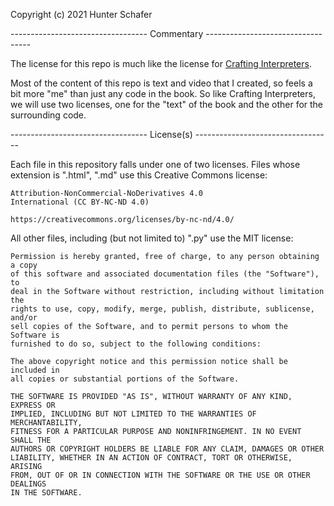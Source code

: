 Copyright (c) 2021 Hunter Schafer

---------------------------------- Commentary ----------------------------------

The license for this repo is much like the license for [Crafting Interpreters](https://github.com/munificent/craftinginterpreters/blob/master/LICENSE).

Most of the content of this repo is text and video that I created, so feels
a bit more "me" than just any code in the book. So like Crafting Interpreters,
we will use two licenses, one for the "text" of the book and the other for the
surrounding code.

---------------------------------- License(s) ----------------------------------

Each file in this repository falls under one of two licenses. Files whose
extension is ".html", ".md" use this Creative Commons license:

    Attribution-NonCommercial-NoDerivatives 4.0
    International (CC BY-NC-ND 4.0)

    https://creativecommons.org/licenses/by-nc-nd/4.0/

All other files, including (but not limited to) ".py" use the MIT license:

    Permission is hereby granted, free of charge, to any person obtaining a copy
    of this software and associated documentation files (the "Software"), to
    deal in the Software without restriction, including without limitation the
    rights to use, copy, modify, merge, publish, distribute, sublicense, and/or
    sell copies of the Software, and to permit persons to whom the Software is
    furnished to do so, subject to the following conditions:

    The above copyright notice and this permission notice shall be included in
    all copies or substantial portions of the Software.

    THE SOFTWARE IS PROVIDED "AS IS", WITHOUT WARRANTY OF ANY KIND, EXPRESS OR
    IMPLIED, INCLUDING BUT NOT LIMITED TO THE WARRANTIES OF MERCHANTABILITY,
    FITNESS FOR A PARTICULAR PURPOSE AND NONINFRINGEMENT. IN NO EVENT SHALL THE
    AUTHORS OR COPYRIGHT HOLDERS BE LIABLE FOR ANY CLAIM, DAMAGES OR OTHER
    LIABILITY, WHETHER IN AN ACTION OF CONTRACT, TORT OR OTHERWISE, ARISING
    FROM, OUT OF OR IN CONNECTION WITH THE SOFTWARE OR THE USE OR OTHER DEALINGS
    IN THE SOFTWARE.
